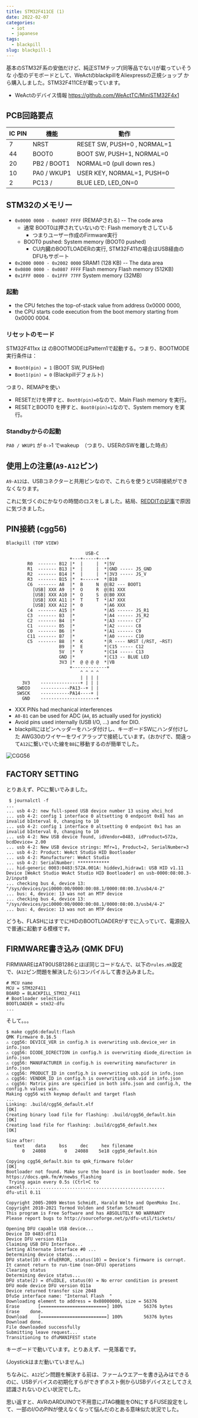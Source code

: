 ```yaml
---
title: STM32F411CE (1)
date: 2022-02-07
categories:
  - iot
  - japanese
tags:
  - blackpill
slug: blackpill-1
---
```


基本のSTM32F系の安価だけど、純正STMチップ(同等品でない)が載っていそうな
小型のデモボードとして、WeActのblackpillをAliexpressの正規ショップ
から購入しました。STM32F411CEが載っています。

* WeActのデバイス情報 https://github.com/WeActTC/MiniSTM32F4x1

## PCB回路要点

| IC PIN | 機能    | 動作 |
|--------|---------|------------------------------|
| 7      | NRST    | RESET SW, PUSH=0 , NORMAL=1  |
| 44     | BOOT0   | BOOT SW, PUSH=1, NORMAL=0    |
| 20     | PB2 / BOOT1 | NORMAL=0 (pull down res.)    |
| 10     | PA0 / WKUP1 | USER KEY, NORMAL=1, PUSH=0   |
| 2      | PC13 /   | BLUE LED, LED_ON=0

## STM32のメモリー

* `0x0000 0000 - 0x0007 FFFF` (REMAPされる) -- The code area
    * 通常 BOOT0は押されていないので: Flash memoryをさしている
        * つまりユーザー作成のFirmware実行
    * BOOT0 pushed: System memory (BOOT0 pushed)
        * CU内臓のBOOTLOADERの実行, STM32F411の場合はUSB経由のDFUもサポート
* `0x2000 0000 - 0x2002 0000` SRAM1 (128 KB) -- The data area
* `0x0800 0000 - 0x0807 FFFF` Flash memory Flash memory (512KB)
* `0x1FFF 0000 - 0x1FFF 77FF` System memory (32MB)

### 起動

* the CPU fetches the top-of-stack value from address 0x0000 0000,
* the CPU  starts code execution from the boot memory starting from 0x0000 0004.

### リセットのモード

STM32F411xx は のBOOTMODEはPattern1で起動する。つまり、BOOTMODE実行条件は：
* `Boot0(pin) = 1` (BOOT SW, PUSHed)
* `Boot1(pin) = 0` (Blackpillデフォルト)

つまり、REMAPを使い
* RESETだけを押すと、`Boot0(pin)=0`なので、Main Flash memory を実行。
* RESETとBOOT0 を押すと、`Boot0(pin)=1`なので、System memory を実行。

### Standbyからの起動

`PA0 / WKUP1` が `0->`1 でwakeup　（つまり、USERのSWを離した時点）

## 使用上の注意(`A9-A12`ピン)

`A9-A12`は、USBコネクターと共用ピンなので、これらを使うとUSB接続ができなくなります。

これに気づくのにかなりの時間のロスをしました。結局、[REDDITの記事](https://www.reddit.com/r/olkb/comments/mx5pkx/stm32f411_black_pill_with_qmk_not_recognized/)で原因に気づきました。

## PIN接続 (cgg56)

```
Blackpill (TOP VIEW)

                              USB-C
                        +---+-----+---+
        R0  ------- B12 |*  |     |  *|5V
        R1  ------- B13 |*  |     |  *|GND ----- JS_GND
        R2  ------- B14 |*  |     |  *|3V3 ----- JS_V
        R3  ------- B15 |*  +-----+  *|B10
        C6  ------- A8  |*  B     N  @|B2 --- BOOT1
          [USB] XXX A9  |*  O     R  @|B1 XXX
          [USB] XXX A10 |*  O     S  @|B0 XXX
          [USB] XXX A11 |*  T     T  *|A7 XXX
          [USB] XXX A12 |*  0        *|A6 XXX
        C4  ------- A15 |*           *|A5 ------ JS_R1
        C3  ------- B3  |*           *|A4 ------ JS_R2
        C2  ------- B4  |*           *|A3 ------ C7
        C1  ------- B5  |*           *|A2 ------ C8
        C0  ------- B6  |*           *|A1 ------ C9
        C11 ------- B7  |*           *|A0 ------ C10
        C5  ------- B8  |*  K        *|R ---- NRST (/RST, ~RST)
                    B9  |*  E        *|C15 ----- C12
                    5V  |*  Y        *|C14 ----- C13
                    GND |*           *|C13 -- BLUE LED
                    3V3 |*  @ @ @ @  *|VB
                        +-------------+
                            ^ ^ ^ ^
                            | | | |
      3V3    ---------------+ | | |
    SWDIO    -----------PA13--+ | |
    SWSCK    -----------PA14----+ |
      GND    ---------------------+
```

* XXX PINs had mechanical interferences
* `A0-B1` can be used for ADC (`A4`, `B5` actually used for joystick)
* Avoid pins used internally (USB I/O, ...) and for DIO.
* blackpillにはピンヘッダーをハンダ付けし、キーボードSWにハンダ付けした AWG30のワイヤーをワイアラップで接続しています。(おかげで、間違って`A12`に繋いでいた線を`B8`に移動するのが簡単でした。

![CGG56](/img/cgg56.jpg)


## FACTORY SETTING

とりあえず、PCに繋いでみました。

```
 $ journalctl -f
...
... usb 4-2: new full-speed USB device number 13 using xhci_hcd
... usb 4-2: config 1 interface 0 altsetting 0 endpoint 0x81 has an invalid bInterval 0, changing to 10
... usb 4-2: config 1 interface 0 altsetting 0 endpoint 0x1 has an invalid bInterval 0, changing to 10
... usb 4-2: New USB device found, idVendor=0483, idProduct=572a, bcdDevice= 2.00
... usb 4-2: New USB device strings: Mfr=1, Product=2, SerialNumber=3
... usb 4-2: Product: WeAct Studio HID Bootloader
... usb 4-2: Manufacturer: WeAct Studio
... usb 4-2: SerialNumber: ************
... hid-generic 0003:0483:572A.001A: hiddev1,hidraw1: USB HID v1.11 Device [WeAct Studio WeAct Studio HID Bootloader] on usb-0000:08:00.3-2/input0
... checking bus 4, device 13: "/sys/devices/pci0000:00/0000:00:08.1/0000:08:00.3/usb4/4-2"
... bus: 4, device: 13 was not an MTP device
... checking bus 4, device 13: "/sys/devices/pci0000:00/0000:00:08.1/0000:08:00.3/usb4/4-2"
... bus: 4, device: 13 was not an MTP device
```

どうも、FLASHにはすでにHIDのBOOTLOADERがすでに入っていて、電源投入で普通に起動する模様です。

## FIRMWARE書き込み (QMK DFU)

FIRMWAREはAT90USB1286とほぼ同じコードなんで、以下の`rules.mk`設定で、(`A12`ピン問題を解決したら)コンパイルして書き込みました。

```
# MCU name
MCU = STM32F411
BOARD = BLACKPILL_STM32_F411
# Bootloader selection
BOOTLOADER = stm32-dfu
...
```

そして。。。

```
$ make cgg56:default:flash
QMK Firmware 0.16.5
⚠ cgg56: DEVICE_VER in config.h is overwriting usb.device_ver in info.json
⚠ cgg56: DIODE_DIRECTION in config.h is overwriting diode_direction in info.json
⚠ cgg56: MANUFACTURER in config.h is overwriting manufacturer in info.json
⚠ cgg56: PRODUCT_ID in config.h is overwriting usb.pid in info.json
⚠ cgg56: VENDOR_ID in config.h is overwriting usb.vid in info.json
⚠ cgg56: Matrix pins are specified in both info.json and config.h, the config.h values win.
Making cgg56 with keymap default and target flash
...
Linking: .build/cgg56_default.elf                                                                   [OK]
Creating binary load file for flashing: .build/cgg56_default.bin                                    [OK]
Creating load file for flashing: .build/cgg56_default.hex                                           [OK]

Size after:
   text	   data	    bss	    dec	    hex	filename
      0	  24088	      0	  24088	   5e18	cgg56_default.bin

Copying cgg56_default.bin to qmk_firmware folder                                                    [OK]
Bootloader not found. Make sure the board is in bootloader mode. See https://docs.qmk.fm/#/newbs_flashing
 Trying again every 0.5s (Ctrl+C to cancel).....................................................
dfu-util 0.11

Copyright 2005-2009 Weston Schmidt, Harald Welte and OpenMoko Inc.
Copyright 2010-2021 Tormod Volden and Stefan Schmidt
This program is Free Software and has ABSOLUTELY NO WARRANTY
Please report bugs to http://sourceforge.net/p/dfu-util/tickets/

Opening DFU capable USB device...
Device ID 0483:df11
Device DFU version 011a
Claiming USB DFU Interface...
Setting Alternate Interface #0 ...
Determining device status...
DFU state(10) = dfuERROR, status(10) = Device's firmware is corrupt. It cannot return to run-time (non-DFU) operations
Clearing status
Determining device status...
DFU state(2) = dfuIDLE, status(0) = No error condition is present
DFU mode device DFU version 011a
Device returned transfer size 2048
DfuSe interface name: "Internal Flash  "
Downloading element to address = 0x08000000, size = 56376
Erase   	[=========================] 100%        56376 bytes
Erase    done.
Download	[=========================] 100%        56376 bytes
Download done.
File downloaded successfully
Submitting leave request...
Transitioning to dfuMANIFEST state
```

キーボードで動いています。とりあえず、一見落着です。

(Joystickはまだ動いていません。)

ちなみに、`A12`ピン問題を解決する前は、ファームウエアーを書き込みはできるのに、USBデバイスの初期化すらができずホスト側からUSBデバイスとしてさえ認識されないひどい状況でした。

思い返すと、AVRのARDUINOで不用意にJTAG機能をONにするFUSE設定をして、一部のI/OのPINが使えなくなって悩んだのとある意味似た状況でした。


<!-- vim: se ai tw=79: -->

